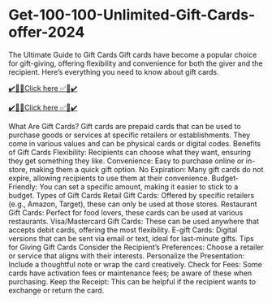 # Get-100-100-Unlimited-Gift-Cards-offer-2024

The Ultimate Guide to Gift Cards Gift cards have become a popular choice for gift-giving, offering flexibility and convenience for both the giver and the recipient. Here’s everything you need to know about gift cards.

[✔️🌠🌠Click here ✅🎃✔️](https://mdshamiul.com/pnsgift/)

[✔️🌠🌠Click here ✅🎃✔️](https://mdshamiul.com/pnsgift/)

What Are Gift Cards? Gift cards are prepaid cards that can be used to purchase goods or services at specific retailers or establishments. They come in various values and can be physical cards or digital codes.
Benefits of Gift Cards Flexibility: Recipients can choose what they want, ensuring they get something they like. Convenience: Easy to purchase online or in-store, making them a quick gift option. No Expiration: Many gift cards do not expire, allowing recipients to use them at their convenience. Budget-Friendly: You can set a specific amount, making it easier to stick to a budget. Types of Gift Cards Retail Gift Cards: Offered by specific retailers (e.g., Amazon, Target), these can only be used at those stores. Restaurant Gift Cards: Perfect for food lovers, these cards can be used at various restaurants. Visa/Mastercard Gift Cards: These can be used anywhere that accepts debit cards, offering the most flexibility. E-gift Cards: Digital versions that can be sent via email or text, ideal for last-minute gifts. Tips for Giving Gift Cards Consider the Recipient’s Preferences: Choose a retailer or service that aligns with their interests. Personalize the Presentation: Include a thoughtful note or wrap the card creatively. Check for Fees: Some cards have activation fees or maintenance fees; be aware of these when purchasing. Keep the Receipt: This can be helpful if the recipient wants to exchange or return the card.
